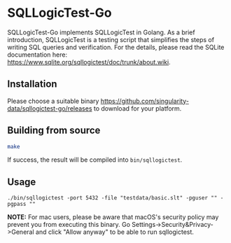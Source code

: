 # SQLLogicTest-Go

SQLLogicTest-Go implements SQLLogicTest in Golang.
As a brief introduction, SQLLogicTest is a testing script that simplifies
the steps of writing SQL queries and verification.
For the details, please read the SQLite documentation here:
<https://www.sqlite.org/sqllogictest/doc/trunk/about.wiki>.

## Installation

Please choose a suitable binary https://github.com/singularity-data/sqllogictest-go/releases
to download for your platform.

## Building from source

```sh
make
```

If success, the result will be compiled into `bin/sqllogictest`.

## Usage

```
./bin/sqllogictest -port 5432 -file "testdata/basic.slt" -pguser "" -pgpass ""
```

**NOTE:** For mac users, please be aware that macOS's security policy may prevent you from executing this binary. Go Settings->Security&Privacy->General and click "Allow anyway" to be able to run sqllogictest.
